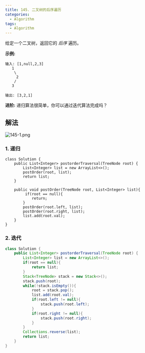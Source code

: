 ```yaml
---
title: 145. 二叉树的后序遍历
categories:
  - Algorithm
tags:
  - Algorithm
---
```


给定一个二叉树，返回它的 *后序* 遍历。

**示例:**

```
输入: [1,null,2,3]  
   1
    \
     2
    /
   3 

输出: [3,2,1]
```

**进阶:** 递归算法很简单，你可以通过迭代算法完成吗？

## 解法

![145-1.png](https://raw.githubusercontent.com/Traserve/traserve.github.io/main/_posts/algorithm/images/145-1.png)

### 1. 递归

```
class Solution {
    public List<Integer> postorderTraversal(TreeNode root) {
        List<Integer> list = new ArrayList<>();
        postOrder(root, list);
        return list;
    }

    public void postOrder(TreeNode root, List<Integer> list){
         if(root == null){
            return;
        }
        postOrder(root.left, list);
        postOrder(root.right, list);
        list.add(root.val);
    }
}
```

### 2. 迭代

```java
class Solution {
    public List<Integer> postorderTraversal(TreeNode root) {
        List<Integer> list = new ArrayList<>();
        if(root == null){
            return list;
        }
        Stack<TreeNode> stack = new Stack<>();
        stack.push(root);
        while(!stack.isEmpty()){
            root = stack.pop();
            list.add(root.val);
            if(root.left != null){
                stack.push(root.left);
            }
            if(root.right != null){
                stack.push(root.right);
            }
        }
        Collections.reverse(list);
        return list;
    }
}
```

